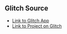 
## Glitch Source
* [Link to Glitch App](https://educated-gorilla.glitch.me/)
* [Link to Project on Glitch](https://glitch.com/~educated-gorilla/)